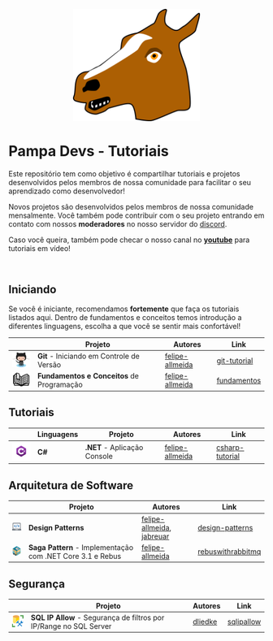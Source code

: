 <p align="center">
     <img src="/images/horse.png" alt="Git" width="250px" />
</p>

# Pampa Devs - Tutoriais

Este repositório tem como objetivo é compartilhar tutoriais e projetos desenvolvidos pelos membros de nossa comunidade para facilitar o seu aprendizado como desenvolvedor!

Novos projetos são desenvolvidos pelos membros de nossa comunidade mensalmente. Você também pode contribuir com o seu projeto entrando em contato com nossos **moderadores** no nosso servidor do [discord](https://discord.gg/FvkzVcr).

Caso você queira, também pode checar o nosso canal no [**youtube**](https://www.youtube.com/channel/UC0qwajlgqCKFnyoTbsycMOg) para tutoriais em vídeo!

<br>

## Iniciando
Se você é iniciante, recomendamos **fortemente** que faça os tutoriais listados aqui. Dentro de fundamentos e conceitos temos introdução a diferentes linguagens, escolha a que você se sentir mais confortável!

|       | Projeto | Autores | Link
------- | ------- | ------- | -------
<img src="/images/git_logo.png" width="50px" /> | **Git** - Iniciando em Controle de Versão | [felipe-allmeida](https://github.com/felipe-allmeida) | [git-tutorial](https://github.com/Go-Horse-Coding/git-tutorial/blob/master/README.md)
<img src="/images/book.png" width="50px" /> | **Fundamentos e Conceitos** de Programação | [felipe-allmeida](https://github.com/felipe-allmeida) | [fundamentos](https://github.com/Pampa-Devs/concepts)


## Tutoriais

|       | Linguagens | Projeto | Autores | Link
------- | ------- | ------- | ------- | -------
<img src="/images/csharp.png" width="50px" /> | **C#** | **.NET** - Aplicação Console | [felipe-allmeida](https://github.com/felipe-allmeida) | [csharp-tutorial](https://github.com/Go-Horse-Coding/csharp-tutorial/blob/master/README.md)

## Arquitetura de Software

|       | Projeto | Autores | Link
------- | ------- | ------- | -------
<img src="/images/designpatterns.png" width="50px" /> | **Design Patterns** | [felipe-allmeida](https://github.com/felipe-allmeida), [jabreuar](https://github.com/jabreuar) | [design-patterns](https://github.com/Pampa-Devs/design-patterns)
<img src="/images/rebus.png" width="50px" /> | **Saga Pattern** - Implementação com .NET Core 3.1 e Rebus | [felipe-allmeida](https://github.com/felipe-allmeida) | [rebuswithrabbitmq](https://github.com/felipe-allmeida/RebusWithRabbitMQ)

## Segurança

|       | Projeto | Autores | Link
------- | ------- | ------- | -------
<img src="/images/sqlserver.png" width="35px" /> | **SQL IP Allow** - Segurança de filtros por IP/Range no SQL Server | [dliedke](https://github.com/dliedke) | [sqlipallow](https://github.com/dliedke/sqlipallow)

